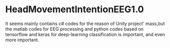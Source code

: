 # HeadMovementIntentionEEG1.0
It seems mainly contains c# codes for the reason of Unity project' mass,but the matlab codes for EEG processing and python codes based on tensorflow and keras for deep-learning classification is important, and even more important.
